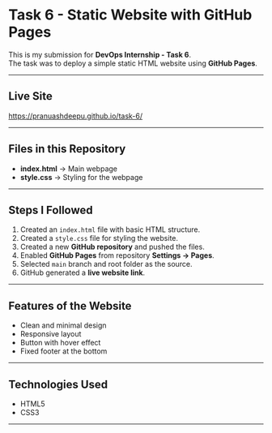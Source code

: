 # Task 6 - Static Website with GitHub Pages

This is my submission for **DevOps Internship - Task 6**.  
The task was to deploy a simple static HTML website using **GitHub Pages**.

---

## Live Site
https://pranuashdeepu.github.io/task-6/

---

## Files in this Repository
- **index.html** → Main webpage
- **style.css** → Styling for the webpage

---

## Steps I Followed
1. Created an `index.html` file with basic HTML structure.
2. Created a `style.css` file for styling the website.
3. Created a new **GitHub repository** and pushed the files.
4. Enabled **GitHub Pages** from repository **Settings → Pages**.
5. Selected `main` branch and root folder as the source.
6. GitHub generated a **live website link**.

---

## Features of the Website
- Clean and minimal design
- Responsive layout
- Button with hover effect
- Fixed footer at the bottom

---

## Technologies Used
- HTML5
- CSS3

---
